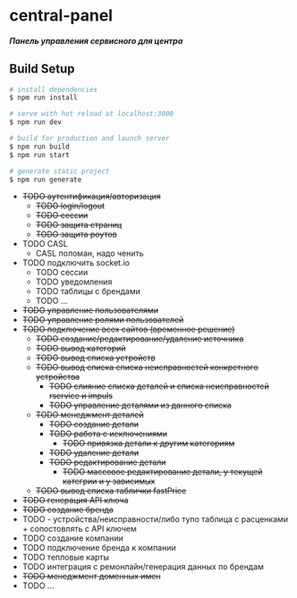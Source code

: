 # central-panel

##### Панель управления сервисного для центра
## Build Setup

``` bash
# install dependencies
$ npm run install

# serve with hot reload at localhost:3000
$ npm run dev

# build for production and launch server
$ npm run build
$ npm run start

# generate static project
$ npm run generate
```


- ~~TODO аутентификация/авторизация~~
  - ~~TODO login/logout~~
  - ~~TODO сессии~~
  - ~~TODO защита страниц~~
  - ~~TODO защита роутов~~
- TODO CASL
  - CASL поломан, надо ченить
- TODO подключить socket.io
  - TODO сессии
  - TODO уведомления
  - TODO таблицы с брендами
  - TODO ...
- ~~TODO управление пользователями~~
- ~~TODO управление ролями пользователей~~
- ~~TODO подключение всех сайтов (временное решение)~~
  - ~~TODO создание/редактирование/удаление источника~~
  - ~~TODO вывод категорий~~
  - ~~TODO вывод списка устройств~~
  - ~~TODO вывод списка списка неисправностей конкретного устройства~~
    - ~~TODO слияние списка деталей и списка неисправностей rservice и impuls~~
    - ~~TODO управление деталями из данного списка~~
  - ~~TODO менеджмент деталей~~
    - ~~TODO создание детали~~
    - ~~TODO работа с исключениями~~
      - ~~TODO привязка детали к другим категориям~~
    - ~~TODO удаление детали~~
    - ~~TODO редактирование детали~~
      - ~~TODO массовое редактирование детали, у текущей категрии и у зависимых~~
  - ~~TODO вывод списка таблички fastPrice~~
- ~~TODO генерация API ключа~~
- ~~TODO создание бренда~~
- TODO  - устройства/неисправности/либо тупо таблица с расценками + сопостовлять с API ключем
- TODO создание компании
- TODO подключение бренда к компании
- TODO тепловые карты
- TODO интеграция с ремонлайн/генерация данных по брендам
- ~~TODO менеджмент доменных имен~~
- TODO ...
